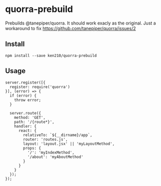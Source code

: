 # quorra-prebuild
Prebuilds @tanepiper/quorra. It should work exacly as the original.
Just a workaround to fix https://github.com/tanepiper/quorra/issues/2

## Install
`npm install --save ken210/quorra-prebuild`

## Usage
```
server.register([{
  register: require('quorra')
}], (error) => {
  if (error) {
    throw error;
  }

  server.route({
    method: 'GET',
    path: '/{route*}',
    handler: {
      react: {
        relativeTo: `${__dirname}/app`,
        router: 'routes.js',
        layout: 'layout.jsx' || 'myLayoutMethod',
        props: {
          '/': 'myIndexMethod',
          '/about': 'myAboutMethod'
        }
      }
    }
  });
});
```